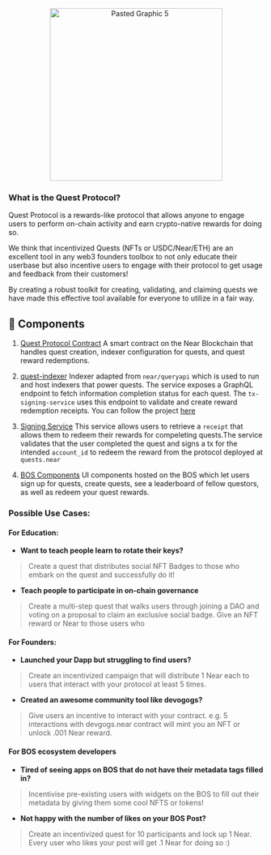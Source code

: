 <p align="center">
    <img width="341" alt="Pasted Graphic 5" src="https://github.com/roshaans/quests/assets/25015977/b35e6343-91d5-4746-9d70-2412dc2475b9">
</p>

### What is the **Quest Protocol**?
Quest Protocol is a rewards-like protocol that allows anyone to engage users to perform on-chain activity and earn crypto-native rewards for doing so. 

We think that incentivized Quests (NFTs or USDC/Near/ETH) are an excellent tool in any web3 founders toolbox to not only educate their userbase but also incentive users to engage with their protocol to get usage and feedback from their customers!

By creating a robust toolkit for creating, validating, and claiming quests we have made this effective tool available for everyone to utilize in a fair way. 

## 🧩 Components
1. [Quest Protocol Contract](./contracts/block-quests)
A smart contract on the Near Blockchain that handles quest creation, indexer configuration for quests, and quest reward redemptions.
2. [quest-indexer](./quest-indexer/runner)
Indexer adapted from `near/queryapi` which is used to run and host indexers that power quests. The service exposes a GraphQL endpoint to fetch information completion status for each quest. The `tx-signing-service` uses this endpoint to validate and create reward redemption receipts. You can follow the project [here](https://github.com/near/queryapi)
3. [Signing Service](./tx-signing-service)
This service allows users to retrieve a `receipt` that allows them to redeem their rewards for compeleting quests.The service validates that the user completed the quest and signs a tx for the intended `account_id` to redeem the reward from the protocol deployed at `quests.near` 

3. [BOS Components](./widgets)
UI components hosted on the BOS which let users sign up for quests, create quests, see a leaderboard of fellow questors, as well as redeem your quest rewards.

### Possible Use Cases: 

####  **For Education:**

- **Want to teach people learn to rotate their keys?**

> Create a quest that distributes social NFT Badges to those who embark on the quest and successfully do it!

- **Teach people to participate in on-chain governance**
> Create a multi-step quest that walks users through joining a DAO and voting on a proposal to claim an exclusive social badge. Give an NFT reward or Near to those users who  

#### **For Founders:**

- **Launched your Dapp but struggling to find users?**
> Create an incentivized campaign that will distribute 1 Near each to users that interact with your protocol at least 5 times.

- **Created an awesome community tool like devogogs?**

> Give users an incentive to interact with your contract. e.g. 5 interactions with devgogs.near contract will mint you an NFT or unlock .001 Near reward. 

#### **For BOS ecosystem developers**

- **Tired of seeing apps on BOS that do not have their metadata tags filled in?**
> Incentivise pre-existing users with widgets on the BOS to fill out their metadata by giving them some cool NFTS or tokens!

- **Not happy with the number of likes on your BOS Post?**

> Create an incentivized quest for 10 participants and lock up 1 Near. Every user who likes your post will get .1 Near for doing so :)




